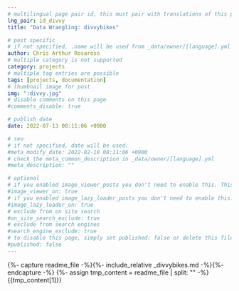 ```yaml
---
# multilingual page pair id, this must pair with translations of this page. (This name must be unique)
lng_pair: id_divvy
title: "Data Wrangling: divvybikes"

# post specific
# if not specified, .name will be used from _data/owner/[language].yml
author: Chris Arthur Rosaroso
# multiple category is not supported
category: projects
# multiple tag entries are possible
tags: [projects, documentation]
# thumbnail image for post
img: ":divvy.jpg"
# disable comments on this page
#comments_disable: true

# publish date
date: 2022-07-13 08:11:06 +0900

# seo
# if not specified, date will be used.
#meta_modify_date: 2022-02-10 08:11:06 +0900
# check the meta_common_description in _data/owner/[language].yml
#meta_description: ""

# optional
# if you enabled image_viewer_posts you don't need to enable this. This is only if image_viewer_posts = false
#image_viewer_on: true
# if you enabled image_lazy_loader_posts you don't need to enable this. This is only if image_lazy_loader_posts = false
#image_lazy_loader_on: true
# exclude from on site search
#on_site_search_exclude: true
# exclude from search engines
#search_engine_exclude: true
# to disable this page, simply set published: false or delete this file
#published: false
---
```


{%- capture readme_file -%}{%- include_relative _divvybikes.md -%}{%- endcapture -%}
{%- assign tmp_content = readme_file | split: "<!-- readme -->" -%}
{{tmp_content[1]}}